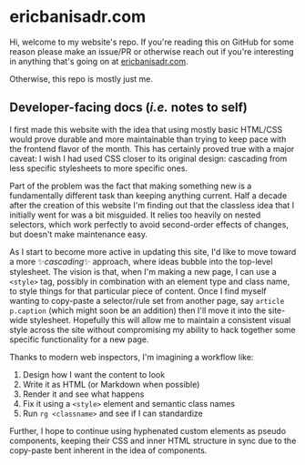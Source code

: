 # ericbanisadr.com

Hi, welcome to my website's repo. If you're reading this on GitHub for some
reason please make an issue/PR or otherwise reach out if you're interesting in
anything that's  going on at [ericbanisadr.com](https://ericbanisadr.com).

Otherwise, this repo is mostly just me.

## Developer-facing docs (_i.e._ notes to self)

I first made this website with the idea that using mostly  basic HTML/CSS would
prove durable and more maintainable than trying to keep pace with the frontend
flavor of the month. This has certainly proved true with a major caveat: I wish
I had used CSS closer to its original design: cascading from less specific
stylesheets to more specific ones.

Part of the problem was the fact that making something new is a fundamentally
different task than keeping anything current. Half a decade  after the creation
of this website I'm finding out that the classless idea that I initially went
for was a bit misguided. It relies too heavily on nested selectors, which work
perfectly to avoid second-order effects of changes, but doesn't make
maintenance easy.

As I start to become more active in updating this site, I'd like to move toward
a more ✨_cascading_✨ approach, where ideas bubble into the top-level
stylesheet.  The vision is that, when I'm making a new page, I can use a
`<style>` tag, possibly in combination with an element type and class name, to
style things for that particular piece of content. Once I find myself wanting to
copy-paste a selector/rule set from another page, say `article p.caption` (which
might soon be an addition) then I'll move it into the site-wide stylesheet.
Hopefully this will allow me to maintain a consistent visual style across the
site without compromising my ability to hack together some specific
functionality for a new page.

Thanks to modern web inspectors, I'm imagining a workflow like:
1. Design how I want the content to look
1. Write it as HTML (or Markdown when possible)
1. Render it and see what happens
1. Fix it using a `<style>` element and semantic class names
1. Run `rg <classname>` and see if I can standardize

Further, I hope to continue using hyphenated custom elements as pseudo
components, keeping their CSS and inner HTML structure in sync due to the copy-paste
bent inherent in the idea of components.
